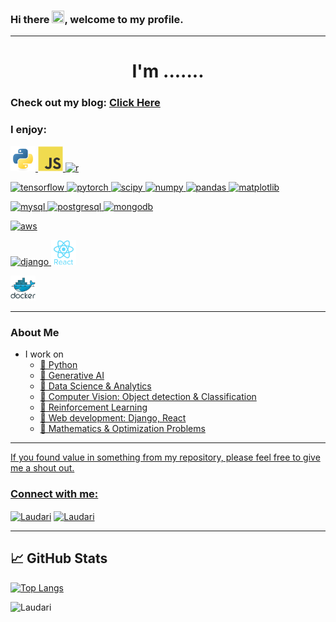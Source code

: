 ### Hi there <img width="20" height="20" src="https://raw.githubusercontent.com/iampavangandhi/iampavangandhi/master/gifs/Hi.gif">, welcome to my profile.

---
<h1 align="center">I'm .......</h1>

<!--
![I don't have YouTube Channel](https://youtubelink)
![Twitter](https://twitterlink)

-->
### Check out my blog: [Click Here](https://laudarisd.github.io/)

<!--
<p align="left"> <img src="https://komarev.com/ghpvc/?username=tomitokko&label=Profile%20views&color=0e75b6&style=flat" alt="chandrikadeb7" /> </p> -->

<!-- ![Banner](https://github.com/Laudarisd/Laudarisd/img/) -->

<h3 align="left">I enjoy:</h3>
<p align="left"> 

<!-- Programming Languages- Python, js, R -->
<a href="https://www.python.org" target="_blank"> <img src="https://raw.githubusercontent.com/devicons/devicon/master/icons/python/python-original.svg" alt="python" width="40" height="40"/> </a> 
<a href="https://developer.mozilla.org/en-US/docs/Web/JavaScript" target="_blank"> <img src="https://raw.githubusercontent.com/devicons/devicon/master/icons/javascript/javascript-original.svg" alt="javascript" width="40" height="40"/> </a>
<a href="https://www.r-project.org/" target="_blank"> <img src="https://www.vectorlogo.zone/logos/r-project/r-project-icon.svg" alt="r" width="40" height="40"/> </a>



<!-- Ml tools -->
<a href="https://www.tensorflow.org/" target="_blank"> <img src="https://www.vectorlogo.zone/logos/tensorflow/tensorflow-icon.svg" alt="tensorflow" width="40" height="40"/> </a>
<a href= "https://www.pytorch.org" target="_blank"> <img src="https://www.vectorlogo.zone/logos/pytorch/pytorch-icon.svg" alt="pytorch" width="40" height="40"/> </a>
<a href="https://www.scipy.org/" target="_blank"> <img src="https://scipy.org/images/logo.svg" alt="scipy" width="40" height="40"/> </a>
<a href="https://www.numpy.org/" target="_blank"> <img src="https://www.vectorlogo.zone/logos/numpy/numpy-icon.svg" alt="numpy" width="40" height="40"/> </a>
<a href="https://www.pandas.pydata.org/" target="_blank"> <img src="https://upload.wikimedia.org/wikipedia/commons/thumb/e/ed/Pandas_logo.svg/600px-Pandas_logo.svg.png" alt="pandas" width="40" height="40"/> </a>
<a href="https://www.matplotlib.org/" target="_blank"> <img src="https://upload.wikimedia.org/wikipedia/commons/thumb/8/84/Matplotlib_icon.svg/1200px-Matplotlib_icon.svg.png" alt="matplotlib" width="40" height="40"/> </a>


<!-- Now Add Databased -->
<a href="https://www.mysql.com/" target="_blank"> <img src="https://www.vectorlogo.zone/logos/mysql/mysql-icon.svg" alt="mysql" width="40" height="40"/> </a>
<a href="https://www.postgresql.org/" target="_blank"> <img src="https://www.vectorlogo.zone/logos/postgresql/postgresql-icon.svg" alt="postgresql" width="40" height="40"/> </a>
<a href="https://www.mongodb.com/" target="_blank"> <img src="https://www.vectorlogo.zone/logos/mongodb/mongodb-icon.svg" alt="mongodb" width="40" height="40"/> </a>


<!-- Add AWS -->
<a href="https://aws.amazon.com/" target="_blank"> <img src="https://www.vectorlogo.zone/logos/amazon_aws/amazon_aws-icon.svg" alt="aws" width="40" height="40"/> </a>


<!-- Add web  development with HTML, CSS and JavaScript -->
<a href=" https://www.djangoproject.com/" target="_blank"> <img src="https://www.vectorlogo.zone/logos/djangoproject/djangoproject-icon.svg" alt="django" width="40" height="40"/> </a>
<a href="https://reactjs.org/" target="_blank"> <img src="https://raw.githubusercontent.com/devicons/devicon/master/icons/react/react-original-wordmark.svg" alt="react" width="40" height="40"/> </a> 


<!-- Extra -->
<a href="https://www.docker.com/" target="_blank"> <img src="https://raw.githubusercontent.com/devicons/devicon/master/icons/docker/docker-original-wordmark.svg" alt="docker" width="40" height="40"/> </a> 



---
### About Me

- I work on <ul>
   <li> <a href= "https://github.com/Laudarisd/">🌱 Python</a></li>
   <li> <a href= "https://github.com/Laudarisd/Generative-AI.git">🌱 Generative AI</a></li>
   <li>  <a href= "https://github.com/Laudarisd/Data-science-study.git"> 🌱 Data Science & Analytics</a> </li>
   <li> <a href= "https://github.com/Laudarisd/">🌱 Computer Vision: Object detection & Classification </a></li>
   <li> <a href= "https://github.com/Laudarisd/">🌱 Reinforcement Learning </a> </li>
   <li><a href= "https://github.com/Laudarisd/django">🌱 Web development: Django, React</li>
   <li><a href= "https://github.com/Laudarisd/django">🌱 Mathematics & Optimization Problems</li>
  </ul>
---

If you found value in something from my repository, please feel free to give me a shout out.


<h3 align="left">Connect with me:</h3>
<p align="left">
<a href="mailto:sudiplaudari@gmail.com" target="blank"><img align="center" src="https://cdn.jsdelivr.net/npm/simple-icons@3.0.1/icons/gmail.svg" alt="Laudari" height="30" width="40" /></a>
<a href="https://twitter.com/" target="blank"><img align="center" src="https://cdn.jsdelivr.net/npm/simple-icons@3.0.1/icons/twitter.svg" alt="Laudari" height="30" width="40" /></a>
<!-- <a href="https://medium.com/@tomitokko" target="blank"><img align="center" src="https://cdn.jsdelivr.net/npm/simple-icons@3.0.1/icons/medium.svg" alt="@tomitokko" height="30" width="40" /></a> -->
<!-- <a href="https://dev.to/tomitokko3" target="blank"><img align="center" src="https://cdn.jsdelivr.net/npm/simple-icons@3.0.1/icons/dev-dot-to.svg" alt="Laudari" height="30" width="40" /></a> -->
</p>

---

## &#x1f4c8; GitHub Stats

[![Top Langs](https://github-readme-stats.vercel.app/api/top-langs/?username=Laudarisd&hide=java,html,css&theme=radical)](https://github.com/anuraghazra/github-readme-stats)

<p><img align="left" src="https://github-readme-stats.vercel.app/api?username=Laudarisd&show_icons=true&locale=en" alt="Laudari" /></p>

<!--
Here are some ideas to get you started:

- 🔭 I’m currently working on ...
- 🌱 I’m currently learning ...
- 👯 I’m looking to collaborate on ...
- 🤔 I’m looking for help with ...
- 💬 Ask me about ...
- 📫 How to reach me: ...
- 😄 Pronouns: ...
- ⚡ Fun fact: ...
-->
